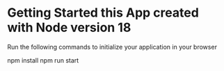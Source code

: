 # Getting Started this App created with Node version 18

Run the following commands to initialize your application in your browser

npm install
npm run start
